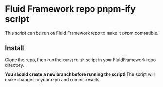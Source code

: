 # Fluid Framework repo pnpm-ify script

This script can be run on Fluid Framework repo to make it [pnpm](https://pnpm.js.org/) compatible.

## Install

Clone the repo, then run the `convert.sh` script in your FluidFramework repo directory.

**You should create a new branch before running the script!** The script will make changes to your repo and commit
results.
